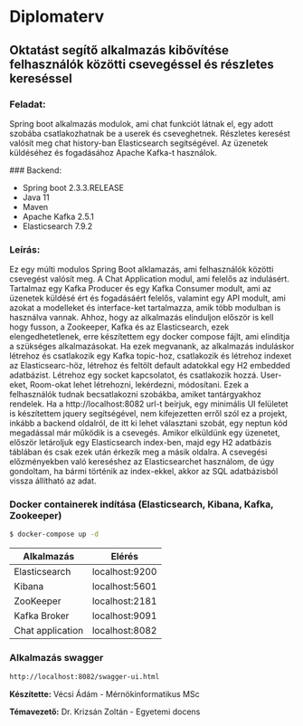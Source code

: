 # Diplomaterv
## Oktatást segítő alkalmazás kibővítése felhasználók közötti csevegéssel és részletes kereséssel

### Feladat:

Spring boot alkalmazás modulok, ami chat funkciót látnak el, egy adott szobába csatlakozhatnak be a userek és cseveghetnek. Részletes keresést valósít meg chat history-ban Elasticsearch segítségével. Az üzenetek küldéséhez és fogadásához Apache Kafka-t használok.

### Backend:
  - Spring boot 2.3.3.RELEASE
  - Java 11
  - Maven
  - Apache Kafka 2.5.1
  - Elasticsearch 7.9.2

### Leírás: 

Ez egy múlti modulos Spring Boot alklamazás, ami felhasználók közötti csevegést valósít meg. A Chat Application modul, ami felelős az indulásért. Tartalmaz egy Kafka Producer és egy Kafka Consumer modult, ami az üzenetek küldésé ért és fogadásáért felelős, valamint egy API modult, ami azokat a modelleket és interface-ket tartalmazza, amik több modulban is használva vannak. Ahhoz, hogy az alkalmazás elinduljon először is kell hogy fusson, a Zookeeper, Kafka és az Elasticsearch, ezek elengedhetetlenek, erre készítettem egy docker compose fájlt, ami elindítja a szükséges alkalmazásokat. Ha ezek megvanank, az alkalmazás induláskor létrehoz és csatlakozik egy Kafka topic-hoz, csatlakozik és létrehoz indexet az Elasticsearc-höz, létrehoz és feltölt default adatokkal egy H2 embedded adatbázist. Létrehoz egy socket kapcsolatot, és csatlakozik hozzá. User-eket, Room-okat lehet létrehozni, lekérdezni, módosítani. Ezek a felhasználók tudnak becsatlakozni szobákba, amiket tantárgyakhoz rendelek. Ha a http://localhost:8082 url-t beírjuk, egy minimális UI felületet is készítettem jquery segítségével, nem kifejezetten erről szól ez a projekt, inkább a backend oldalról, de itt ki lehet választani szobát, egy neptun kód megadással már működik is a csevegés. Amikor elküldünk egy üzenetet, először letároljuk egy Elasticsearch index-ben, majd egy H2 adatbázis táblában és csak ezek után érkezik meg a másik oldalra. A csevegési előzményekben való kereséshez az Elasticsearchet használom, de úgy gondoltam, ha bármi történik az index-ekkel, akkor az SQL adatbázisból vissza állítható az adat.

### Docker containerek indítása (Elasticsearch, Kibana, Kafka, Zookeeper)

```sh
$ docker-compose up -d
```

| Alkalmazás | Elérés |
| ---------- | ------ |
| Elasticsearch | localhost:9200 |
| Kibana | localhost:5601 |
| ZooKeeper| localhost:2181 |
| Kafka Broker| localhost:9091 |
| Chat application| localhost:8082|


### Alkalmazás swagger
```sh
http://localhost:8082/swagger-ui.html
```


**Készítette:** Vécsi Ádám - Mérnökinformatikus MSc

**Témavezető:** Dr. Krizsán Zoltán - Egyetemi docens